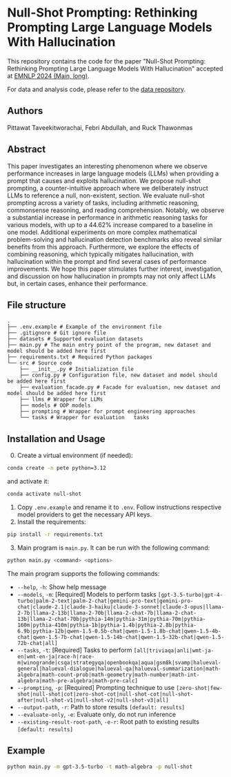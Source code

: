 # Null-Shot Prompting: Rethinking Prompting Large Language Models With Hallucination

This repository contains the code for the paper "Null-Shot Prompting: Rethinking Prompting Large Language Models With Hallucination" accepted at [EMNLP 2024 (Main, long)](https://2024.emnlp.org/program/accepted_main_conference/).

For data and analysis code, please refer to the [data repository](https://github.com/Pittawat2542/null-shot-results).

## Authors
Pittawat Taveekitworachai, Febri Abdullah, and Ruck Thawonmas

## Abstract

This paper investigates an interesting phenomenon where we observe performance increases in large language models (LLMs) when providing a prompt that causes and exploits hallucination. We propose null-shot prompting, a counter-intuitive approach where we deliberately instruct LLMs to reference a null, non-existent, section. We evaluate null-shot prompting across a variety of tasks, including arithmetic reasoning, commonsense reasoning, and reading comprehension. Notably, we observe a substantial increase in performance in arithmetic reasoning tasks for various models, with up to a 44.62% increase compared to a baseline in one model. Additional experiments on more complex mathematical problem-solving and hallucination detection benchmarks also reveal similar benefits from this approach. Furthermore, we explore the effects of combining reasoning, which typically mitigates hallucination, with hallucination within the prompt and find several cases of performance improvements. We hope this paper stimulates further interest, investigation, and discussion on how hallucination in prompts may not only affect LLMs but, in certain cases, enhance their performance.

## File structure
```
.
├── .env.example # Example of the environment file
├── .gitignore # Git ignore file
├── datasets # Supported evaluation datasets
├── main.py # The main entry point of the program, new dataset and model should be added here first
├── requirements.txt # Required Python packages
└── src # Source code
    ├── __init__.py # Initialization file
    ├── config.py # Configuration file, new dataset and model should be added here first
    ├── evaluation_facade.py # Facade for evaluation, new dataset and model should be added here first
    ├── llms # Wrapper for LLMs
    ├── models # OOP models
    ├── prompting # Wrapper for prompt engineering approaches
    └── tasks # Wrapper for evaluation   tasks
```

## Installation and Usage
0. Create a virtual environment (if needed):
```bash
conda create -n pete python=3.12
```
and activate it:
```bash
conda activate null-shot
```
1. Copy `.env.example` and rename it to `.env`. Follow instructions respective model providers to get the necessary API keys.
2. Install the requirements:
```bash
pip install -r requirements.txt
```
3. Main program is `main.py`. It can be run with the following command:
```bash
python main.py <command> <options>
```
The main program supports the following commands:
- `--help`, `-h`: Show help message
- `--models`, `-m`: [Required] Models to perform tasks `[gpt-3.5-turbo|gpt-4-turbo|palm-2-text|palm-2-chat|gemini-pro-text|gemini-pro-chat|claude-2.1|claude-3-haiku|claude-3-sonnet|claude-3-opus|llama-2-7b|llama-2-13b|llama-2-70b|llama-2-chat-7b|llama-2-chat-13b|llama-2-chat-70b|pythia-14m|pythia-31m|pythia-70m|pythia-160m|pythia-410m|pythia-1b|pythia-1.4b|pythia-2.8b|pythia-6.9b|pythia-12b|qwen-1.5-0.5b-chat|qwen-1.5-1.8b-chat|qwen-1.5-4b-chat|qwen-1.5-7b-chat|qwen-1.5-14b-chat|qwen-1.5-32b-chat|qwen-1.5-72b-chat|all]`
- `--tasks`, `-t`: [Required] Tasks to perform `[all|triviaqa|anli|wmt-ja-en|wmt-en-ja|race-h|race-m|winogrande|csqa|strategyqa|openbookqa|aqua|gsm8k|svamp|halueval-general|halueval-dialogue|halueval-qa|halueval-summarization|math-algebra|math-count-prob|math-geometry|math-number|math-int-algebra|math-pre-algebra|math-pre-calc]`
- `--prompting`, `-p`: [Required] Prompting technique to use `[zero-shot|few-shot|null-shot|cot|zero-shot-cot|null-shot-cot|null-shot-after|null-shot-v1|null-shot-v2|null-shot-v3|all]`
- `--output-path`, `-r`: Path to store results `[default: results]`
- `--evaluate-only`, `-e`: Evaluate only, do not run inference
- `--existing-result-root-path`, `-e-r`: Root path to existing results `[default:
                                  results]`

## Example
```bash
python main.py -m gpt-3.5-turbo -t math-algebra -p null-shot
```
